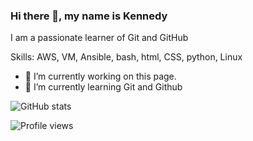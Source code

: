### Hi there 👋, my name is Kennedy  


I am a passionate learner of Git and GitHub

Skills: AWS, VM, Ansible, bash, html, CSS, python, Linux

- 🔭 I’m currently working on this page. 
- 🌱 I’m currently learning Git and Github 


 

![GitHub stats](https://github-readme-stats.vercel.app/api?username=kbrieva&show_icons=true)  

![Profile views](https://gpvc.arturio.dev/kbrieva)  
